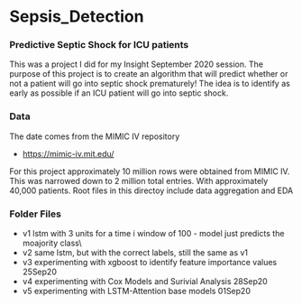 # Sepsis_Detection
### Predictive Septic Shock for ICU patients

This was a project I did for my Insight September 2020 session. The purpose of this project is to create an algorithm that will predict whether or not a patient will go into septic shock prematurely! The idea is to identify as early as possible if an ICU patient will go into septic shock.

### Data
The date comes from the MIMIC IV repository
* https://mimic-iv.mit.edu/

For this project approximately 10 million rows were obtained from MIMIC IV. This was narrowed down to 2 million total entries. With approximately 40,000 patients. Root files in this directoy include data aggregation and EDA

### Folder Files
* v1 lstm with 3 units for a time i window of 100 - model just predicts the moajority class\
* v2 same lstm, but with the correct labels, still the same as v1
* v3 experimenting with xgboost to identify feature importance values 25Sep20
* v4 experimenting with Cox Models and Surivial Analysis 28Sep20
* v5 experimenting with LSTM-Attention base models 01Sep20
